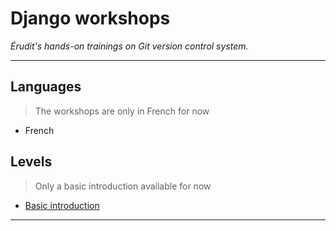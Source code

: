 # Django workshops

*Érudit's hands-on trainings on Git version control system.*

---

## Languages

> The workshops are only in French for now

* French

## Levels

> Only a basic introduction available for now

* [Basic introduction][basic]

---

[basic]: ./basic/index.md

